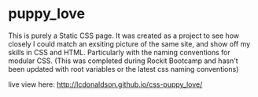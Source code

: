 # puppy_love

This is purely a Static CSS page. It was created as a project to see how closely I could match an exsiting picture of the same site, and show off my skills in CSS and HTML. Particularly with the naming conventions for modular CSS. (This was completed during Rockit Bootcamp and hasn't been updated with root variables or the latest css naming conventions)

live view here: http://lcdonaldson.github.io/css-puppy_love/
